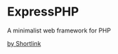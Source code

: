 # ExpressPHP
A minimalist web framework for PHP

<a href="http://shortlink.dlsn.fr/">by Shortlink</a>
